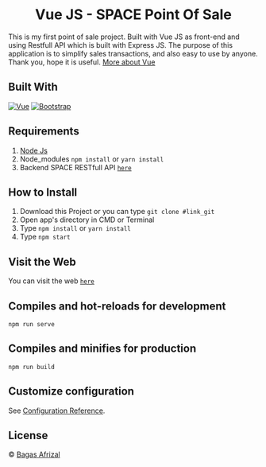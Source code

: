 <h1 align='center'>Vue JS - SPACE Point Of Sale</h1>

This is my first point of sale project. Built with Vue JS as front-end and using Restfull API which is built with Express JS. The purpose of this application is to simplify sales transactions, and also easy to use by anyone. Thank you, hope it is useful. [More about Vue](https://vuejs.org/)

## Built With

[![Vue](https://img.shields.io/badge/Vue-v2.6.11-green)](https://github.com/vuejs/vue)
[![Bootstrap](https://img.shields.io/badge/Bootstrap-v4.5.x-blue)](https://github.com/bootstrap-vue/bootstrap-vue)

## Requirements

1. <a href="https://nodejs.org/en/download/">Node Js</a>
2. Node_modules `npm install` or `yarn install`
3. Backend SPACE RESTfull API [`here`](https://github.com/bagasafrz7/POS-Space-Backend)

## How to Install

1. Download this Project or you can type `git clone #link_git`
2. Open app's directory in CMD or Terminal
3. Type `npm install` or `yarn install`
4. Type `npm start`

## Visit the Web

You can visit the web [`here`](https://pos-space.netlify.app/)

## Compiles and hot-reloads for development

```
npm run serve
```

## Compiles and minifies for production

```
npm run build
```

## Customize configuration

See [Configuration Reference](https://cli.vuejs.org/config/).

## License

© [Bagas Afrizal](https://github.com/bagasafrz7/)